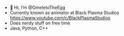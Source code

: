 - 👋 Hi, I’m @OmeletoTheEgg
- Currently known as animator at Black Plasma Studios https://www.youtube.com/c/BlackPlasmaStudios
- Does nerdy stuff on free time
- Java, Python, C++

<!---
OmeletoTheEgg/OmeletoTheEgg is a ✨ special ✨ repository because its `README.md` (this file) appears on your GitHub profile.
You can click the Preview link to take a look at your changes.
--->
